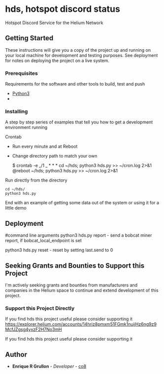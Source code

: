 # hds, hotspot discord status

Hotspot Discord Service for the Helium Network

## Getting Started

These instructions will give you a copy of the project up and running on
your local machine for development and testing purposes. See deployment
for notes on deploying the project on a live system.

### Prerequisites

Requirements for the software and other tools to build, test and push

- [Python3](https://www.example.com)
- [](https://www.example.com)

### Installing

A step by step series of examples that tell you how to get a development
environment running

Crontab

- Run every minute and at Reboot
- Change directory path to match your own

  $ crontab -e
  _/1 _ \* \* \* cd ~/hds; python3 hds.py >> ~/cron.log 2>&1
  @reboot ~/hds; python3 hds.py >> ~/cron.log 2>&1

Run directly from the directory

    cd ~/hds/
    python3 hds.py

End with an example of getting some data out of the system or using it
for a little demo

## Deployment

#command line arguments
python3 hds.py report - send a bobcat miner report, if bobcat_local_endpoint is set

python3 hds.py reset - reset by setting last.send to 0

## Seeking Grants and Bounties to Support this Project
I'm actively seeking grants and bounties from manufacturers and companies in the Helium space to continue and extend development of this project.
### Support this Project Directly

If you find hds this project useful please consider supporting it
https://explorer.helium.com/accounts/14hriz8pmxm51FGmk1nuijHz6ng9z9McfJZgsg4yxzF2H7No3mH



If you find hds this project useful please consider supporting it

## Author

- **Enrique R Grullon** - _Developer_ -
  [co8](https://github.com/co8)
